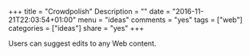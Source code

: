 +++
title = "Crowdpolish"
Description = ""
date = "2016-11-21T22:03:54+01:00"
menu = "ideas"
comments = "yes"
tags = ["web"]
categories = ["ideas"]
share = "yes"
+++

Users can suggest edits to any Web content.
